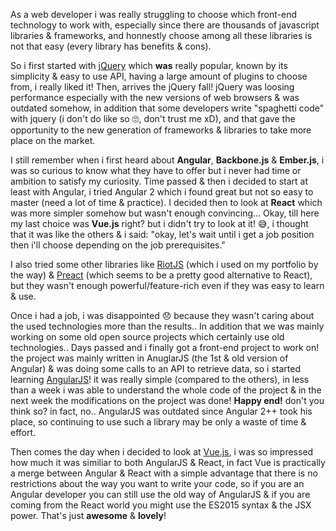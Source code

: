 <p>
    As a web developer i was really struggling to choose which front-end technology to work with, especially since there are thousands of javascript libraries & frameworks, and honnestly choose among all these libraries is not that easy (every library has benefits & cons).
</p>
<p class="mgt-10">
    So i first started with <a href="https://jquery.com/">jQuery</a> which <b>was</b> really popular, known by its simplicity & easy to use API, having a large amount of plugins to choose from, i really liked it! Then, arrives the jQuery fall! jQuery was loosing performance especially with the new versions of web browsers & was outdated somehow, in addition that some developers write "spaghetti code" with jquery (i don't do like so 🙄, don't trust me xD), and that gave the opportunity to the new generation of frameworks & libraries to take more place on the market.
</p>
<p class="mgt-10">
    I still remember when i first heard about <b>Angular</b>, <b>Backbone.js</b> & <b>Ember.js</b>, i was so curious to know what they have to offer but i never had time or ambition to satisfy my curiosity. Time passed & then i decided to start at least with Angular, i tried Angular 2 which i found great but not so easy to master (need a lot of time & practice). I decided then to look at <b>React</b> which was more simpler somehow but wasn't enough convincing... Okay, till here my last choice was <b>Vue.js</b> right? but i didn't try to look at it! 😅, i thought that it was like the others & i said: "okay, let's wait until i get a job position then i'll choose depending on the job prerequisites."
</p>
<p class="mgt-10">
    I also tried some other libraries like <a href="https://riot.js.org/">RiotJS</a> (which i used on my portfolio by the way) & <a href="https://preactjs.com/">Preact</a> (which seems to be a pretty good alternative to React), but they wasn't enough powerful/feature-rich even if they was easy to learn & use.
</p>
<p class="mgt-10">
    Once i had a job, i was disappointed 😞 because they wasn't caring about the used technologies more than the results.. In addition that we was mainly working on some old open source projects which certainly use old technologies.. Days passed and i finally got a front-end project to work on! the project was mainly written in AnuglarJS (the 1st & old version of Angular) & was doing some calls to an API to retrieve data, so i started learning <a href="https://angularjs.org/">AngularJS</a>! it was really simple (compared to the others), in less than a week i was able to understand the whole code of the project & in the next week the modifications on the project was done! <b>Happy end!</b> don't you think so? in fact, no.. AngularJS was outdated since Angular 2++ took his place, so continuing to use such a library may be only a waste of time & effort.
</p>
<p class="mgt-10">
    Then comes the day when i decided to look at <a href="https://vuejs.org/">Vue.js</a>, i was so impressed how much it was similiar to both AngularJS & React, in fact Vue is practically a merge between Angular & React with a simple advantage that there is no restrictions about the way you want to write your code, so if you are an Angular developer you can still use the old way of AngularJS & if you are coming from the React world you might use the ES2015 syntax & the JSX power. That's just <b>awesome</b> & <b>lovely</b>!
</p>